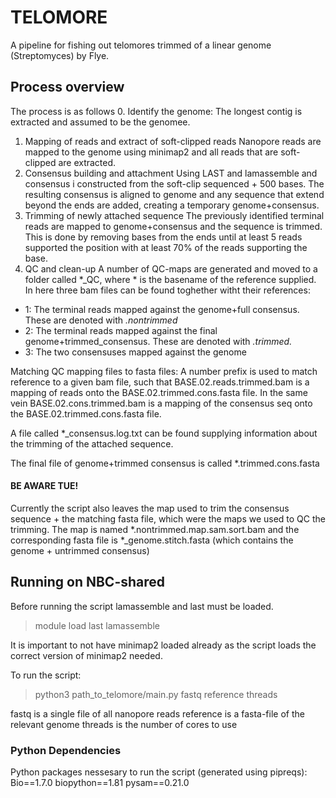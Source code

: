 # TELOMORE
A pipeline for fishing out telomores trimmed of a linear genome (Streptomyces) by Flye.

## Process overview
The process is as follows
0. Identify the genome:
The longest contig is extracted and assumed to be the genomee.
1. Mapping of reads and extract of soft-clipped reads
Nanopore reads are mapped to the genome using minimap2 and all reads that are soft-clipped are extracted.
2. Consensus building and attachment
Using LAST and lamassemble and consensus i constructed from the soft-clip sequenced + 500 bases. The resulting consensus
is aligned to genome and any sequence that extend beyond the ends are added, creating a temporary genome+consensus.
3. Trimming of newly attached sequence
The previously identified terminal reads are mapped to genome+consensus and the sequence is trimmed. This is done by
removing bases from the ends until at least 5 reads supported the position with at least 70% of the reads supporting the
base.
4. QC and clean-up
A number of QC-maps are generated and moved to a folder called *_QC, where * is the basename of the reference supplied.
In here three bam files can be found toghether witht their references:
- 1: The terminal reads mapped against the genome+full consensus. These are denoted with *.nontrimmed*
- 2: The terminal reads mapped against the final genome+trimmed_consensus. These are denoted with *.trimmed.*
- 3: The two consensuses mapped against the genome

Matching QC mapping files to fasta files:
A number prefix is used to match reference to a given bam file, such that BASE.02.reads.trimmed.bam is a mapping of reads
onto the BASE.02.trimmed.cons.fasta file. In the same vein BASE.02.cons.trimmed.bam is a mapping of the consensus seq onto
the BASE.02.trimmed.cons.fasta file.

A file called *_consensus.log.txt can be found supplying information about the trimming of the attached sequence.

The final file of genome+trimmed consensus is called *.trimmed.cons.fasta




#### BE AWARE TUE!
Currently the script also leaves the map used to trim the consensus sequence + the matching fasta file, which were the maps we used to QC the trimming.
The map is named *.nontrimmed.map.sam.sort.bam and the corresponding fasta file is *_genome.stitch.fasta (which contains the genome + untrimmed consensus)


## Running on NBC-shared
Before running the script lamassemble and last must be loaded.
> module load last lamassemble

It is important to not have minimap2 loaded already as the script loads the correct version of minimap2 needed.

To run the script:
>python3 path_to_telomore/main.py fastq reference threads

fastq is a single file of all nanopore reads
reference is a fasta-file of the relevant genome
threads is the number of cores to use

### Python Dependencies
Python packages nessesary to run the script (generated using pipreqs):
Bio==1.7.0
biopython==1.81
pysam==0.21.0


